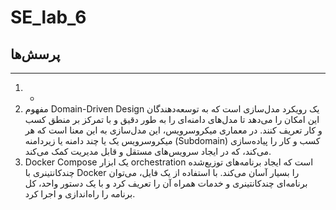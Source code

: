 # SE_lab_6


## پرسش‌ها
---
1. -
2. مفهوم Domain-Driven Design یک رویکرد مدل‌سازی است که به توسعه‌دهندگان این امکان را می‌دهد تا مدل‌های دامنه‌ای را به طور دقیق و با تمرکز بر منطق کسب و کار تعریف کنند. در معماری میکروسرویس، این مدل‌سازی به این معنا است که هر میکروسرویس یک یا چند دامنه یا زیردامنه (Subdomain) کسب و کار را پیاده‌سازی می‌کند، که در ایجاد سرویس‌های مستقل و قابل مدیریت کمک می‌کند.
3. Docker Compose یک ابزار orchestration است که ایجاد برنامه‌های توزیع‌شده چند‌کانتینری با Docker را بسیار آسان می‌کند. با استفاده از یک فایل، می‌توان برنامه‌ای چند‌کانتینری و خدمات همراه آن را تعریف کرد و با یک دستور واحد، کل برنامه را راه‌اندازی و اجرا کرد.
